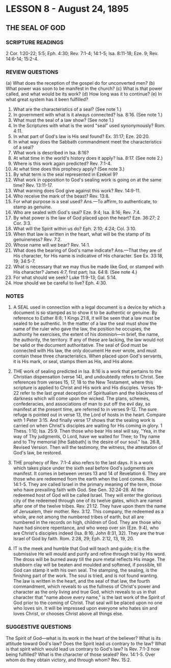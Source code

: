 # LESSON 8 - August 24, 1895

## THE SEAL OF GOD

### SCRIPTURE READINGS
2 Cor. 1:20-22; 5:5; Eph. 4:30; Rev. 7:1-4; 14:1-5; Isa. 8:11-18; Eze. 9; Rev. 14:6-14; 15:2-4.

### REVIEW QUESTIONS
(a) What does the reception of the gospel do for unconverted men?
(b) What power was soon to be manifest in the church?
(c) What is that power called, and what would be its work?
(d) How long was it to continue?
(e) In what great system has it been fulfilled?

1. What are the characteristics of a seal? (See note 1.)
2. In government with what is it always connected? Isa. 8:16. (See note 1.)
3. What must the seal of a law show? (See note 1.)
4. In the Scriptures with what is the word "seal" used synonymously? Rom. 4:11.
5. In what part of God's law is His seal found? Ex. 31:17; Eze. 20:20.
6. In what way does the Sabbath commandment meet the characteristics of a seal?
7. What work is described in Isa. 8:16?
8. At what time in the world's history does it apply? Isa. 8:17. (See note 2.)
9. Where is this work again predicted? Rev. 7:1-4.
10. At what time does this prophecy apply? (See note 3.)
11. By what term is the seal represented in Ezekiel 9?
12. What work in opposition to God's sealing work is going on at the same time? Rev. 13:11-17.
13. What warning does God give against this work? Rev. 14:9-11.
14. Who receive the mark of the beast? Rev. 13:8.
15. For what purpose is a seal used? Ans.—To affirm, to authenticate, to stamp as genuine.
16. Who are sealed with God's seal? Eze. 9:4; Isa. 8:16; Rev. 7:4.
17. By what power is the law of God placed upon the heart? Eze. 36:27; 2 Cor. 3:3.
18. What will the Spirit within us do? Eph. 2:10; 4:24; Col. 3:10.
19. When that law is written in the heart, what will be the stamp of its genuineness? Rev. 7:2.
20. Whose name will we bear? Rev. 14:1.
21. What does the bearing of God's name indicate? Ans.—That they are of His character, for His name is indicative of His character. See Ex. 33:18, 19; 34:5-7.
22. What is necessary that we may thus be made like God, or stamped with His character? James 4:7, first part; Isa. 64:8. (See note 4.)
23. For what should we seek? Luke 11:9-13; Gal. 5:14.
24. How should we be careful to live? Eph. 4:30.

### NOTES

1. A SEAL used in connection with a legal document is a device by which a document is so stamped as to show it to be authentic or genuine. By reference to Esther 8:8; 1 Kings 21:8, it will be seen that a law must be sealed to be authentic. In the matter of a law the seal must show the name of the ruler who gave the law, the position he occupies, the authority he exercises, the extent of his dominion—in brief, the name, the authority, the territory. If any of these are lacking, the law would not be valid or the document authoritative. The seal of God must be connected with His law, the only document He ever wrote, and must contain these three characteristics. When placed upon God's servants, it is His mark, or seal, stamps them as His, and His alone.

2. THE work of sealing predicted in Isa. 8:16 is a work that pertains to the Christian dispensation (verse 14), and undoubtedly refers to Christ. See references from verses 15, 17, 18 to the New Testament, where this scripture is applied to Christ and His work and His disciples. Verses 19-22 refer to the last great deception of Spiritualism and the blackness of darkness which will come upon the wicked. The plans, schemes, confederacies, and associations of man to put off the evil day, so manifest at the present time, are referred to in verses 9-12. The sure refuge is pointed out in verse 13, the Lord of hosts in the heart. Compare with 1 Peter 3:15. And finally verse 17 shows that the sealing work is carried on when Christ's disciples are waiting for His coming in glory. 1 Thess. 1:10; Isa. 25:9. Then those who bear His seal will say, "Yea, in the way of Thy judgments, O Lord, have we waited for Thee; to Thy name and to Thy memorial [the Sabbath] is the desire of our soul." Isa. 26:8, Revised Version. Then will the testimony, the witness, the attestation of God's law, be restored.

3. THE prophecy of Rev. 7:1-4 also refers to the last days. It is a work which takes place under the sixth seal before God's judgments are manifest. It comes in between verses 13 and 14 of Revelation 6. They are those who are redeemed from the earth when the Lord comes. Rev. 14:1-5. They are called Israel in the primary meaning of the term, those who have prevailing faith with God. See Gen. 32:24-28. All the redeemed host of God will be called Israel. They will enter the glorious city of the redeemed through one of its twelve gates, which are named after one of the twelve tribes. Rev. 21:12. They have upon them the name of Jerusalem, their mother. Rev. 3:12. This company, the redeemed as a whole, are not among the numbered tribes of earth, but all are numbered in the records on high, children of God. They are those who have had sincere repentance, and who weep over sin (Eze. 9:4), who are Christ's disciples indeed (Isa. 8:16; John 8:31, 32). They are the true Israel of God by faith. Rom. 2:28, 29; Eph. 2:12, 13, 19, 20.

4. IT is the meek and humble that God will teach and guide; it is the submissive He will mould and purify and refine through trial by His word. The dross will be burned away till the pure metal reflects His image. The stubborn clay will be beaten and moulded and softened, if possible, till God can stamp it with his own seal. The stamping, the sealing, is the finishing part of the work. The soul is tried, and is not found wanting. The law is written in the heart, and the seal of that law, the fourth commandment, which reveals to us the fullness of Christ's power and character as the only living and true God, which reveals to us in that character that "name above every name," is the last work of the Spirit of God prior to the coming of Christ. That seal will be placed upon no one who loves sin. It will be impressed upon everyone who hates sin and loves Christ, or chooses Christ above all things else.

### SUGGESTIVE QUESTIONS
The Spirit of God—what is its work in the heart of the believer? What is its attitude toward God's law? Does the Spirit lead us contrary to the law? What is that spirit which would lead us contrary to God's law? Is Rev. 7:1-3 now being fulfilled? What is the character of those sealed? Rev. 14:1-5. Over whom do they obtain victory, and through whom? Rev. 15:2.
